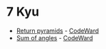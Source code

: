 # 7 Kyu
* [Return pyramids](/solutions/c%2B%2B/7%20kyu/Return%20pyramids) - [CodeWard](https://www.codewars.com/kata/5a1c28f9c9fc0ef2e900013b)
* [Sum of angles](/solutions/c%2B%2B/7%20kyu/Sum%20of%20angles) - [CodeWard](https://www.codewars.com/kata/5a03b3f6a1c9040084001765)